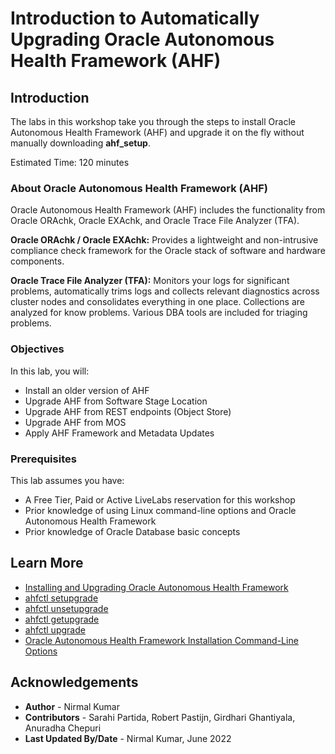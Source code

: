 # Introduction to Automatically Upgrading Oracle Autonomous Health Framework (AHF)

## Introduction

The labs in this workshop take you through the steps to install Oracle Autonomous Health Framework (AHF) and upgrade it on the fly without manually downloading **ahf_setup**.

Estimated Time: 120 minutes

### About Oracle Autonomous Health Framework (AHF)
Oracle Autonomous Health Framework (AHF) includes the functionality from Oracle ORAchk, Oracle EXAchk, and Oracle Trace File Analyzer (TFA).

**Oracle ORAchk / Oracle EXAchk:** Provides a lightweight and non-intrusive compliance check framework for the Oracle stack of software and hardware components.

**Oracle Trace File Analyzer (TFA):** Monitors your logs for significant problems, automatically trims logs and collects relevant diagnostics across cluster nodes and consolidates everything in one place. Collections are analyzed for know problems. Various DBA tools are included for triaging problems.

### Objectives

In this lab, you will:
* Install an older version of AHF
* Upgrade AHF from Software Stage Location
* Upgrade AHF from REST endpoints (Object Store)
* Upgrade AHF from MOS
* Apply AHF Framework and Metadata Updates

### Prerequisites

This lab assumes you have:
* A Free Tier, Paid or Active LiveLabs reservation for this workshop
* Prior knowledge of using Linux command-line options and Oracle Autonomous Health Framework
* Prior knowledge of Oracle Database basic concepts

## Learn More

* [Installing and Upgrading Oracle Autonomous Health Framework](https://docs.oracle.com/en/engineered-systems/health-diagnostics/autonomous-health-framework/ahfug/install-upgrade-ahf.html#GUID-663F0836-A2A2-4EFB-B19E-EABF303739A9)
* [ahfctl setupgrade](https://docs.oracle.com/en/engineered-systems/health-diagnostics/autonomous-health-framework/ahfug/ahfctl-setupgrade.html#GUID-0AA4D7BE-781D-4345-BC77-A38AF10826BB)
* [ahfctl unsetupgrade](https://docs.oracle.com/en/engineered-systems/health-diagnostics/autonomous-health-framework/ahfug/ahfctl-unsetupgrade.html#GUID-7757592D-7E68-44EB-9ED0-14731146CFF6)
* [ahfctl getupgrade](https://docs.oracle.com/en/engineered-systems/health-diagnostics/autonomous-health-framework/ahfug/ahfctl-getupgrade.html#GUID-436F6822-FA11-4BE7-B28A-B8F0D9C01F97)
* [ahfctl upgrade](https://docs.oracle.com/en/engineered-systems/health-diagnostics/autonomous-health-framework/ahfug/ahfctl-upgrade.html#GUID-7EB170D6-DC9F-4EE3-9DD8-B5374B856179)
* [Oracle Autonomous Health Framework Installation Command-Line Options](https://docs.oracle.com/en/engineered-systems/health-diagnostics/autonomous-health-framework/ahfug/install-ahf.html#GUID-F57C15E1-B82A-42A1-B064-B6C86639799F)

## Acknowledgements
* **Author** - Nirmal Kumar
* **Contributors** -  Sarahi Partida, Robert Pastijn, Girdhari Ghantiyala, Anuradha Chepuri
* **Last Updated By/Date** - Nirmal Kumar, June 2022
